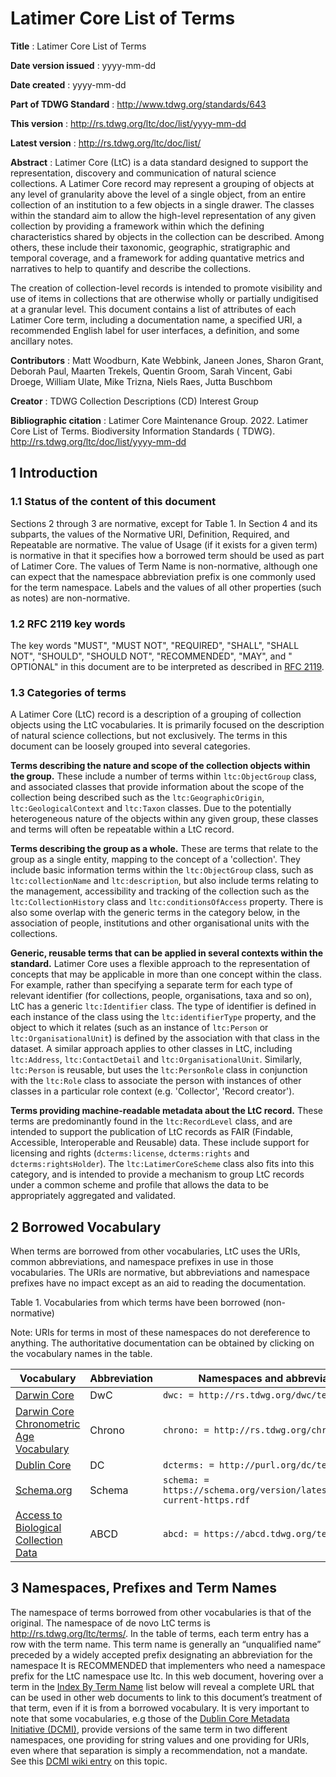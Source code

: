 # Latimer Core List of Terms

**Title**
: Latimer Core List of Terms

**Date version issued**
: yyyy-mm-dd

**Date created**
: yyyy-mm-dd

**Part of TDWG Standard**
: <http://www.tdwg.org/standards/643>

**This version**
: <http://rs.tdwg.org/ltc/doc/list/yyyy-mm-dd>

**Latest version**
: <http://rs.tdwg.org/ltc/doc/list/>

**Abstract**
: Latimer Core (LtC) is a data standard designed to support the representation, discovery and communication of natural
science collections. A Latimer Core record may represent a grouping of objects at any level of granularity above the
level of a single object, from an entire collection of an institution to a few objects in a single drawer. The classes
within the standard aim to allow the high-level representation of any given collection by providing a framework within
which the defining characteristics shared by objects in the collection can be described. Among others, these include
their taxonomic, geographic, stratigraphic and temporal coverage, and a framework for adding quantative metrics and
narratives to help to quantify and describe the collections.

The creation of collection-level records is intended to promote visibility and use of items in collections that are
otherwise wholly or partially undigitised at a granular level. This document contains a list of attributes of each
Latimer Core term, including a documentation name, a specified URI, a recommended English label for user interfaces, a
definition, and some ancillary notes.

**Contributors**
: Matt Woodburn, Kate Webbink, Janeen Jones, Sharon Grant, Deborah Paul, Maarten Trekels, Quentin Groom, Sarah Vincent,
Gabi Droege, William Ulate, Mike Trizna, Niels Raes, Jutta Buschbom

**Creator**
: TDWG Collection Descriptions (CD) Interest Group

**Bibliographic citation**
: Latimer Core Maintenance Group. 2022. Latimer Core List of Terms. Biodiversity Information Standards (
TDWG). <http://rs.tdwg.org/ltc/doc/list/yyyy-mm-dd>

## 1 Introduction

### 1.1 Status of the content of this document

Sections 2 through 3 are normative, except for Table 1. In Section 4 and its subparts, the values of the Normative URI,
Definition, Required, and Repeatable are normative. The value of Usage (if it exists for a given term) is normative in
that it specifies how a borrowed term should be used as part of Latimer Core. The values of Term Name is non-normative,
although one can expect that the namespace abbreviation prefix is one commonly used for the term namespace. Labels and
the values of all other properties (such as notes) are non-normative.

### 1.2 RFC 2119 key words

The key words "MUST", "MUST NOT", "REQUIRED", "SHALL", "SHALL NOT", "SHOULD", "SHOULD NOT", "RECOMMENDED", "MAY", and "
OPTIONAL" in this document are to be interpreted as described in [RFC 2119](https://tools.ietf.org/html/rfc2119).

### 1.3 Categories of terms

A Latimer Core (LtC) record is a description of a grouping of collection objects using the LtC vocabularies. It is
primarily focused on the description of natural science collections, but not exclusively. The terms in this document can
be loosely grouped into several categories.

**Terms describing the nature and scope of the collection objects within the group.** These include a number of terms
within `ltc:ObjectGroup` class, and associated classes that provide information about the scope of the collection being
described such as the `ltc:GeographicOrigin`, `ltc:GeologicalContext` and `ltc:Taxon` classes. Due to the potentially
heterogeneous nature of the objects within any given group, these classes and terms will often be repeatable within a
LtC record.

**Terms describing the group as a whole.** These are terms that relate to the group as a single entity, mapping to the
concept of a 'collection'. They include basic information terms within the `ltc:ObjectGroup` class, such
as `ltc:collectionName` and `ltc:description`, but also include terms relating to the management, accessibility and
tracking of the collection such as the `ltc:CollectionHistory` class and `ltc:conditionsOfAccess` property. There is
also some overlap with the generic terms in the category below, in the association of people, institutions and other
organisational units with the collections.

**Generic, reusable terms that can be applied in several contexts within the standard.** Latimer Core uses a flexible
approach to the representation of concepts that may be applicable in more than one concept within the class. For
example, rather than specifying a separate term for each type of relevant identifier (for collections, people,
organisations, taxa and so on), LtC has a generic `ltc:Identifier` class. The type of identifier is defined in each
instance of the class using the `ltc:identifierType` property, and the object to which it relates (such as an instance
of `ltc:Person` or `ltc:OrganisationalUnit`) is defined by the association with that class in the dataset. A similar
approach applies to other classes in LtC, including `ltc:Address`, `ltc:ContactDetail` and `ltc:OrganisationalUnit`.
Similarly, `ltc:Person` is reusable, but uses the `ltc:PersonRole` class in conjunction with the `ltc:Role` class to
associate the person with instances of other classes in a particular role context (e.g. 'Collector', 'Record creator').

**Terms providing machine-readable metadata about the LtC record.** These terms are predominantly found in
the `ltc:RecordLevel` class, and are intended to support the publication of LtC records as FAIR (Findable, Accessible,
Interoperable and Reusable) data. These include support for licensing and rights (`dcterms:license`, `dcterms:rights`
and `dcterms:rightsHolder`). The `ltc:LatimerCoreScheme` class also fits into this category, and is intended to provide
a mechanism to group LtC records under a common scheme and profile that allows the data to be appropriately aggregated
and validated.

## 2 Borrowed Vocabulary

When terms are borrowed from other vocabularies, LtC uses the URIs, common abbreviations, and namespace prefixes in use
in those vocabularies. The URIs are normative, but abbreviations and namespace prefixes have no impact except as an aid
to reading the documentation.

Table 1. Vocabularies from which terms have been borrowed (non-normative)

Note: URIs for terms in most of these namespaces do not dereference to anything. The authoritative documentation can be
obtained by clicking on the vocabulary names in the table.

| Vocabulary                                                                | Abbreviation | Namespaces and abbreviations                                               |
|---------------------------------------------------------------------------|--------------|----------------------------------------------------------------------------|
| [Darwin Core](https://dwc.tdwg.org/terms/)                                | DwC          | `dwc: = http://rs.tdwg.org/dwc/terms/`                                     |
| [Darwin Core Chronometric Age Vocabulary](https://tdwg.github.io/chrono/) | Chrono       | `chrono: = http://rs.tdwg.org/chrono/terms/`                               |
| [Dublin Core](http://dublincore.org/documents/dcmi-terms/)                | DC           | `dcterms: = http://purl.org/dc/terms/`                                     |
| [Schema.org](https://schema.org/)                                         | Schema       | `schema: =  https://schema.org/version/latest/schemaorg-current-https.rdf` |
| [Access to Biological Collection Data](https://abcd.tdwg.org/)            | ABCD         | `abcd: = https://abcd.tdwg.org/terms/`                                     |

## 3 Namespaces, Prefixes and Term Names

The namespace of terms borrowed from other vocabularies is that of the original. The namespace of de novo LtC terms
is http://rs.tdwg.org/ltc/terms/. In the table of terms, each term entry has a row with the term name. This term name is
generally an “unqualified name” preceded by a widely accepted prefix designating an abbreviation for the namespace It is
RECOMMENDED that implementers who need a namespace prefix for the LtC namespace use ltc. In this web document, hovering
over a term in the [Index By Term Name](https://ltc.tdwg.org/termlist/#index-by-term-name) list below will reveal a
complete URL that can be used in other web documents to link to this document’s treatment of that term, even if it is
from a borrowed vocabulary. It is very important to note that some vocabularies, e.g those of
the [Dublin Core Metadata Initiative (DCMI)](http://dublincore.org/), provide versions of the same term in two different
namespaces, one providing for string values and one providing for URIs, even where that separation is simply a
recommendation, not a mandate. See
this [DCMI wiki entry](https://web.archive.org/web/20171126043657/https://github.com/dcmi/repository/blob/master/mediawiki_wiki/FAQ/DC_and_DCTERMS_Namespaces.md)
on this topic.
